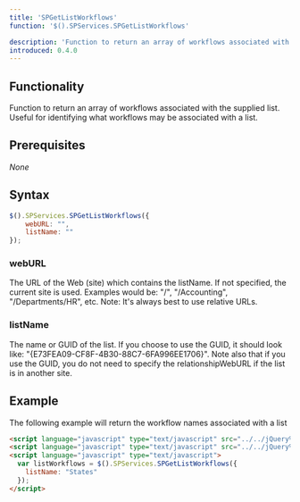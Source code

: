 ```yaml
---
title: 'SPGetListWorkflows'
function: '$().SPServices.SPGetListWorkflows'

description: 'Function to return an array of workflows associated with the supplied list'
introduced: 0.4.0
---
```


## Functionality

Function to return an array of workflows associated with the supplied list.  Useful for identifying what workflows may be associated with a list.

## Prerequisites

_None_

## Syntax

``` javascript
$().SPServices.SPGetListWorkflows({
	webURL: "",
	listName: ""
});
```

### webURL

The URL of the Web (site) which contains the listName. If not specified, the current site is used. Examples would be: "/", "/Accounting", "/Departments/HR", etc. Note: It's always best to use relative URLs.

### listName

The name or GUID of the list. If you choose to use the GUID, it should look like: "{E73FEA09-CF8F-4B30-88C7-6FA996EE1706}". Note also that if you use the GUID, you do not need to specify the relationshipWebURL if the list is in another site.

## Example

The following example will return the workflow names associated with a list

``` html
<script language="javascript" type="text/javascript" src="../../jQuery%20Libraries/jquery-1.4.1.min.js"></script>
<script language="javascript" type="text/javascript" src="../../jQuery%20Libraries/jquery.SPServices-0.5.1.min.js"></script>
<script language="javascript" type="text/javascript">
  var listWorkflows = $().SPServices.SPGetListWorkflows({
    listName: "States"
  });
</script>
```
